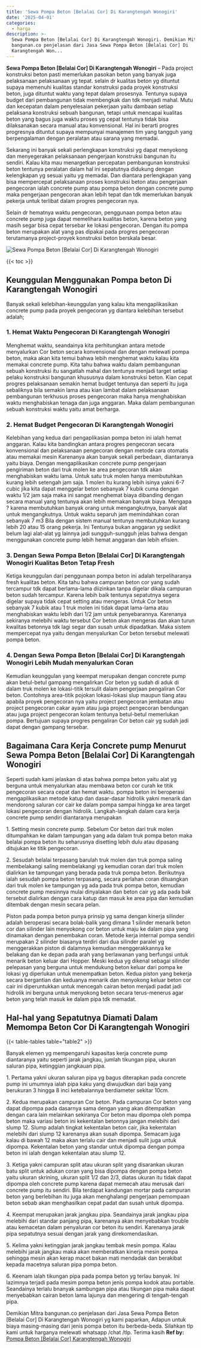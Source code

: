 ```yaml
---
title: 'Sewa Pompa Beton [Belalai Cor] Di Karangtengah Wonogiri'
date: '2025-04-01'
categories:
  - harga
description: >-
  Sewa Pompa Beton [Belalai Cor] Di Karangtengah Wonogiri. Demikian Mitra
  bangunan.co penjelasan dari Jasa Sewa Pompa Beton [Belalai Cor] Di
  Karangtengah Won...
---
```


**Sewa Pompa Beton \[Belalai Cor\] Di Karangtengah Wonogiri** – Pada project konstruksi beton pasti memerlukan pasokan beton yang banyak juga pelaksanaan pelaksanaan yg tepat. selain dr kualitas beton yg dituntut supaya memenuhi kualitas standar konstruksi pada proyek konstruksi beton, juga dituntut waktu yang tepat dalam prosesnya. Tentunya supaya budget dari pembangunan tidak membengkak dan tdk menjadi mahal. Mutu dan kecepatan dalam penyelesaian pekerjaan yaitu dambaan setiap pelaksana konstruksi sebuah bangunan, tetapi untuk mencapai kualitas beton yang bagus juga waktu proses yg cepat tentunya tidak bisa dilaksanakan secara manual atau konvensional. Hal ini berarti progres progresnya dituntut supaya mempunyai manajemen tim yang tangguh yang berpengalaman dengan peralatan atau sarana yang memadai.

Sekarang ini banyak sekali perlengkapan konstruksi yg dapat menyokong dan menyegerakan pelaksanaan pengerjaan konstruksi bangunan itu sendiri. Kalau kita mau menargetkan percepatan pembangunan konstruksi beton tentunya peralatan dalam hal ini sepatutnya didukung dengan kelengkapan yg sesuai yaitu yg memadai. Dan diantara perlengkapan yang bisa mempercepat pelaksanaan proses konstruksi beton atau pengerjaan pengecoran ialah concrete pump atau pompa beton dengan concrete pump maka pengerjaan pengecoran akan lebih tepat dan tdk memerlukan banyak pekerja untuk terlibat dalam progres pengecoran nya.

Selain dr hematnya waktu pengecoran, penggunaan pompa beton atau concrete pump juga dapat memelihara kualitas beton, karena beton yang masih segar bisa cepat tersebar ke lokasi pengecoran. Dengan itu pompa beton merupakan alat yang pas dipakai pada progres pengecoran terutamanya project-proyek konstruksi beton berskala besar.

![Sewa Pompa Beton [Belalai Cor] Di Karangtengah Wonogiri](/images/sewa-concrete-pump-33.png)

{{< toc >}}

## Keunggulan Menggunakan Pompa beton Di Karangtengah Wonogiri

Banyak sekali kelebihan-keunggulan yang kalau kita mengaplikasikan concrete pump pada proyek pengecoran yg diantara kelebihan tersebut adalah;

### 1\. Hemat Waktu Pengecoran Di Karangtengah Wonogiri

Menghemat waktu, seandainya kita perhitungkan antara metode menyalurkan Cor beton secara konvensional dan dengan melewati pompa beton, maka akan kita temui bahwa lebih menghemat waktu kalau kita memakai concrete pump. Kita tahu bahwa waktu dalam pembangunan sebuah konstruksi itu sangatlah mahal dan tentunya menjadi target setiap pelaku konstruksi bangunan khususnya dalam konstruksi beton. Kian cepat progres pelaksanaan semakin hemat budget tentunya dan seperti itu juga sebaliknya bila semakin lama atau kian lambat dalam pelaksanaan pembangunan terkhusus proses pengecoran maka hanya menghabiskan waktu menghabiskan tenaga dan juga anggaran. Maka dalam pembangunan sebuah konstruksi waktu yaitu amat berharga.

### 2\. Hemat Budget Pengecoran Di Karangtengah Wonogiri

Kelebihan yang kedua dari pengaplikasian pompa beton ini ialah hemat anggaran. Kalau kita bandingkan antara progres pengecoran secara konvensional dan pelaksanaan pengecoran dengan metode cara otomatis atau memakai mesin Karenanya akan banyak sekali perbedaan, diantaranya yaitu biaya. Dengan mengaplikasikan concrete pump pengerjaan pengiriman beton dari truk molen ke area pengecoran tdk akan menghabiskan waktu lama. Untuk satu truk molen hanya membutuhkan kurang lebih setengah jam saja. 1 molen itu kurang lebih isinya yakni 6-7 cubic jika kita dapat menggelar beton sebanyak 7 kubik cuma dengan waktu 1/2 jam saja maka ini sangat menghemat biaya dibanding dengan secara manual yang tentunya akan lebih memakan banyak biaya. Mengapa ? karena membutuhkan banyak orang untuk mengangkutnya, banyak alat untuk mengangkutnya. Untuk waktu separuh jam memindahkan coran sebanyak 7 m3 Bila dengan sistem manual tentunya membutuhkan kurang lebih 20 atau 15 orang pekerja. Ini Tentunya bukan anggaran yg sedikit belum lagi alat-alat yg lainnya jadi sungguh-sungguh jelas bahwa dengan menggunakan concrete pump lebih hemat anggaran dan lebih efisien.

### 3\. Dengan Sewa Pompa Beton \[Belalai Cor\] Di Karangtengah Wonogiri Kualitas Beton Tetap Fresh

Ketiga keunggulan dari penggunaan pompa beton ini adalah terpeliharanya fresh kualitas beton. Kita tahu bahwa campuran beton cor yang sudah tercampur tdk dapat berlama-lama diizinkan tanpa digelar dikala campuran beton sudah tercampur. Karena lebih baik tentunya sepatutnya segera digelar supaya tidak cepat setting atau mengeras. Untuk Cor beton sebanyak 7 kubik atau 1 truk molen ini tidak dapat lama-lama atau menghabiskan waktu lebih dari 1/2 jam untuk penyebarannya. Karenanya sekiranya melebihi waktu tersebut Cor beton akan mengeras dan akan turun kwalitas betonnya tdk lagi segar dan susah untuk dipadatkan. Maka sistem mempercepat nya yaitu dengan menyalurkan Cor beton tersebut melewati pompa beton.

### 4\. Dengan Sewa Pompa Beton \[Belalai Cor\] Di Karangtengah Wonogiri Lebih Mudah menyalurkan Coran

Kemudian keunggulan yang keempat merupakan dengan concrete pump akan betul-betul gampang mengalirkan Cor beton yg sudah di aduk di dalam truk molen ke lokasi-titik tersulit dalam pengerjaan pengaliran Cor beton. Contohnya area-titik pojokan lokasi-lokasi slup maupun tiang atau apabila proyek pengecoran nya yaitu project pengecoran jembatan atau project pengecoran cakar ayam atau juga project pengecoran bendungan atau juga project pengecoran kolam tentunya betul-betul memerlukan pompa. Bertujuan supaya progres pengaliran Cor beton cair yg sudah jadi dapat dengan gampang tersebar.

## Bagaimana Cara Kerja Concrete pump Menurut Sewa Pompa Beton \[Belalai Cor\] Di Karangtengah Wonogiri

Seperti sudah kami jelaskan di atas bahwa pompa beton yaitu alat yg berguna untuk menyalurkan atau membawa beton cor curah ke titik pengecoran secara cepat dan hemat waktu. pompa beton ini beroperasi mengaplikasikan metode katup dan dasar-dasar hidrolik yakni menarik dan mendorong saluran cor cair ke dalam pompa sampai hingga ke area target lokasi pengecoran dengan hidrolik. Langkah-langkah dalam cara kerja concrete pump sendiri diantaranya merupakan

1\. Setting mesin concrete pump. Sebelum Cor beton dari truk molen ditumpahkan ke dalam tampungan yang ada dalam truk pompa beton maka belalai pompa beton itu seharusnya disetting lebih dulu atau dipasang ditujukan ke titik pengecoran.

2\. Sesudah belalai terpasang barulah truk molen dan truk pompa saling membelakangi saling membelakangi yg kemudian coran dari truk molen dialirkan ke tampungan yang berada pada truk pompa beton. Berikutnya ialah sesudah pompa beton terpasang, secara perlahan coran dituangkan dari truk molen ke tampungan yg ada pada truk pompa beton, kemudian concrete pump mesinnya mulai dinyalakan dan beton cair yg ada pada bak tersebut dialirkan dengan cara katup dan masuk ke area pipa dan kemudian ditembak dengan mesin secara pelan.

Piston pada pompa beton punya prinsip yg sama dengan kinerja silinder adalah beroperasi secara bolak-balik yang dimana 1 silinder menarik beton cor dan silinder lain menyokong cor beton untuk maju ke dalam pipa yang dinamakan dengan penembakan coran. Metode kerja internal pompa sendiri merupakan 2 silinder biasanya terdiri dari dua silinder paralel yg menggerakkan piston di dalamnya kemudian menggerakkannya ke belakang dan ke depan pada arah yang berlawanan yang berfungsi untuk menarik beton keluar dari Hopper. Meski kedua yg dikenal sebagai silinder pelepasan yang berguna untuk mendukung beton keluar dari pompa ke lokasi yg diperlukan untuk menempatkan beton. Kedua piston yang bekerja secara bergantian dan keduanya menarik dan menyokong keluar beton cor cair ini diperuntukkan untuk mencegah cairan beton menjadi padat jadi hidrolik ini berguna untuk menyokong beton secara terus-menerus agar beton yang telah masuk ke dalam pipa tdk memadat.

## Hal-hal yang Sepatutnya Diamati Dalam Memompa Beton Cor Di Karangtengah Wonogiri

{{< table-tables table="table2" >}}

Banyak elemen yg mempengaruhi kapasitas kerja concrete pump diantaranya yaitu seperti jarak jangkau, jumlah tikungan pipa, ukuran saluran pipa, ketinggian jangkauan pipa.

1\. Pertama yakni ukuran saluran pipa yg bagus diterapkan pada concrete pump ini umumnya ialah pipa kaku yang diwujudkan dari baja yang berukuran 3 hingga 8 inci ketebalannya berdiameter sekitar 10cm.

2\. Kedua merupakan campuran Cor beton. Pada campuran Cor beton yang dapat dipompa pada dasarnya sama dengan yang akan ditempatkan dengan cara lain melainkan sekiranya Cor beton mau dipompa oleh pompa beton maka variasi beton ini kekentalan betonnya jangan melebihi dari slump 12. Slump adalah tingkat kekentalan beton cair, jika kekentalan melebihi dari slump 12 karenanya akan susah dipompa. Semacam juga kalau di bawah 12 maka akan terlalu cair dan menjadi sulit juga untuk dipompa. Kekentalan beton yang standar untuk dipompa dengan pompa beton ini ialah dengan kekentalan atau slump 12.

3\. Ketiga yakni campuran split atau ukuran split yang disarankan ukuran batu split untuk adukan coran yang bisa dipompa dengan pompa beton yaitu ukuran skrining, ukuran split 1/2 dan 2/3, diatas ukuran itu tidak dapat dipompa oleh concrete pump karena dapat memecah atau merusak dari concrete pump itu sendiri. Bila terdapat kandungan mortar pada campuran beton yang berlebihan itu juga akan menghalangi pengerjaan pemompaan beton sebab akan menghasilkan cepat padat dan susah untuk dipompa.

4\. Keempat merupakan jarak jangkau pipa. Seandainya jarak jangkau pipa melebihi dari standar panjang pipa, karenanya akan menyebabkan trouble atau kemacetan dalam penyaluran cor beton itu sendiri. Karenanya jarak pipa sepatutnya sesuai dengan jarak yang direkomendasikan.

5\. Kelima yakni ketinggian jarak jangkau tembak mesin pompa. Kalau melebihi jarak jangkau maka akan memberatkan kinerja mesin pompa sehingga mesin akan kerap macet bakan mati mendadak dan berakibat kepada macetnya saluran pipa pompa beton.

6\. Keenam ialah tikungan pipa pada pompa beton yg terlau banyak. Ini lazimnya terjadi pada mesim pompa beton jenis pompa kodok atau portable. Seandainya terlalu bnanyak sambungan pipa atau tikungan pipa maka dapat menyebabkan cairan beton lama lajunya dan mengering di tengah-tengah pipa.

Demikian Mitra bangunan.co penjelasan dari Jasa Sewa Pompa Beton \[Belalai Cor\] Di Karangtengah Wonogiri yg kami paparkan, Adapun untuk biaya masing-masing dari jenis pompa beton itu berbeda-beda. Silahkan tlp kami untuk harganya melewati whatsapp /chat /tlp. Terima kasih
**Ref by:** [Pompa Beton [Belalai Cor] Karangtengah Wonogiri](https://id.wikipedia.org/wiki/Pompa)
